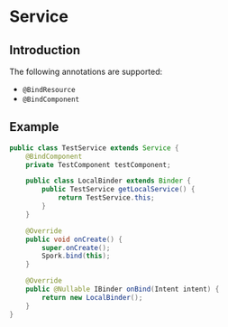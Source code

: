 # Service

## Introduction

The following annotations are supported:

 - `@BindResource`
 - `@BindComponent`

## Example

```java
public class TestService extends Service {
	@BindComponent
	private TestComponent testComponent;

	public class LocalBinder extends Binder {
		public TestService getLocalService() {
			return TestService.this;
		}
	}

	@Override
	public void onCreate() {
		super.onCreate();
		Spork.bind(this);
	}

	@Override
	public @Nullable IBinder onBind(Intent intent) {
		return new LocalBinder();
	}
}
```